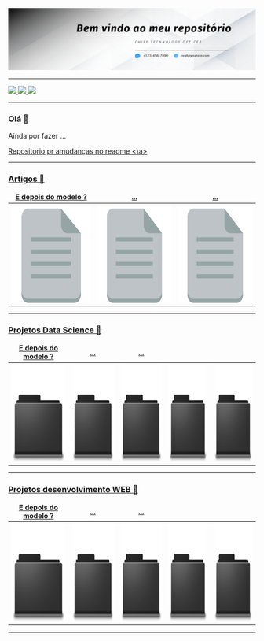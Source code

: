 <img src="https://github.com/VINIA6/VINIA6/blob/master/b2.png">

---

<a href="mailto:viniciusdeassisazevedo@hotmail.com">
  <img src="https://img.shields.io/badge/Gmail-D14836?style=for-the-badge&logo=gmail&logoColor=white" height="20" />
</a>
 <a href="https://www.linkedin.com/in/vin%C3%ADcius-de-assis-53a1b6190">
  <img src="https://img.shields.io/badge/linkedin-%230077B5.svg?&style=for-the-badge&logo=linkedin&logoColor=white" height="20" />
</a>
<a href="https://www.instagram.com/viniciusdeassisazevedo/">
  <img src="https://img.shields.io/badge/instagram-%23E4405F.svg?&style=for-the-badge&logo=instagram&logoColor=white" height="20" />
</a>

---

### Olá 👋

Ainda por fazer ...

<a href="https://github.com/abhisheknaiidu/awesome-github-profile-readme"> 
  Repositorio pr amudanças no readme
<\a>

---
  
### Artigos 📃
<table>
  <thead align="center">
    <tr border: none;>
      <td><b>E depois do modelo ?</b></td>
      <td><b>...</b></td>
      <td><b>...</b></td>
    </tr>
  </thead>
  <tbody>
    <tr>
      <td><a href="https://www.linkedin.com/pulse/e-depois-do-modelo-vin%C3%ADcius-de-assis/" target="_blank"><img src="https://github.com/VINIA6/VINIA6/blob/master/arquivo.png" height="200" title="E depois do modelo ?"/></a></td>
      <td><a href="https://www.google.com" target="_blank"><img src="https://github.com/VINIA6/VINIA6/blob/master/arquivo.png" height="200" title="Google"/></a</td>
      <td><a href="https://www.google.com" target="_blank"><img src="https://github.com/VINIA6/VINIA6/blob/master/arquivo.png" height="200" title="Google"/></a</td>
    </tr>
  </tbody>
</table>
  
--- 
 
### Projetos Data Science 📁
  
<table>
  <thead align="center">
    <tr border: none;>
      <td><b>E depois do modelo ?</b></td>
      <td><b>...</b></td>
      <td><b>...</b></td>
    </tr>
  </thead>
  <tbody>
    <tr>
      <td><a href="https://www.linkedin.com/pulse/e-depois-do-modelo-vin%C3%ADcius-de-assis/" target="_blank"><img src="https://github.com/VINIA6/VINIA6/blob/master/Pasta.png" height="200" title="E depois do modelo ?"/></a></td>
      <td><a href="https://www.google.com" target="_blank"><img src="https://github.com/VINIA6/VINIA6/blob/master/Pasta.png" height="200" title="Google"/></a></td>
      <td><a href="https://www.google.com" target="_blank"><img src="https://github.com/VINIA6/VINIA6/blob/master/Pasta.png" height="200" title="Google"/></a></td>
      <td><a href="https://www.google.com" target="_blank"><img src="https://github.com/VINIA6/VINIA6/blob/master/Pasta.png" height="200" title="Google"/></a></td>
      <td><a href="https://www.google.com" target="_blank"><img src="https://github.com/VINIA6/VINIA6/blob/master/Pasta.png" height="200" title="Google"/></a></td>
    </tr>
  </tbody>
</table>

 
---
  
### Projetos desenvolvimento WEB 📁
  
<table>
  <thead align="center">
    <tr border: none;>
      <td><b>E depois do modelo ?</b></td>
      <td><b>...</b></td>
      <td><b>...</b></td>
    </tr>
  </thead>
  <tbody>
    <tr>
      <td><a href="https://www.linkedin.com/pulse/e-depois-do-modelo-vin%C3%ADcius-de-assis/" target="_blank"><img src="https://github.com/VINIA6/VINIA6/blob/master/Pasta.png" height="200" title="E depois do modelo ?"/></a></td>
      <td><a href="https://www.google.com" target="_blank"><img src="https://github.com/VINIA6/VINIA6/blob/master/Pasta.png" height="200" title="Google"/></a></td>
      <td><a href="https://www.google.com" target="_blank"><img src="https://github.com/VINIA6/VINIA6/blob/master/Pasta.png" height="200" title="Google"/></a></td>
      <td><a href="https://www.google.com" target="_blank"><img src="https://github.com/VINIA6/VINIA6/blob/master/Pasta.png" height="200" title="Google"/></a></td>
      <td><a href="https://www.google.com" target="_blank"><img src="https://github.com/VINIA6/VINIA6/blob/master/Pasta.png" height="200" title="Google"/></a></td>
    </tr>
  </tbody>
</table>
  
 ---
